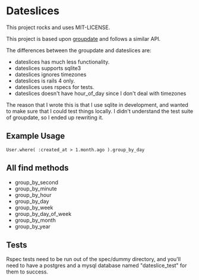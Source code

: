 # Dateslices

This project rocks and uses MIT-LICENSE.

This project is based upon [groupdate](https://github.com/ankane/groupdate) and follows a similar API.

The differences between the groupdate and dateslices are:
- dateslices has much less functionality.
- dateslices supports sqlite3
- dateslices ignores timezones
- dateslices is rails 4 only.
- dateslices uses rspecs for tests.
- dateslices doesn't have hour_of_day since I don't deal with timezones


The reason that I wrote this is that I use sqlite in development, and wanted to make sure that I could test things locally.  I didn't understand the test suite of groupdate, so I ended up rewriting it.


## Example Usage

```
User.where( :created_at > 1.month.ago ).group_by_day
```

## All find methods

- group_by_second
- group_by_minute
- group_by_hour
- group_by_day
- group_by_week
- group_by_day_of_week
- group_by_month
- group_by_year

## Tests

Rspec tests need to be run out of the spec/dummy directory, and you'll need to have a postgres and a mysql database named "dateslice_test" for them to success.
